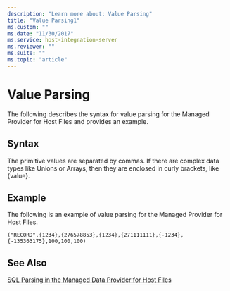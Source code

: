 ```yaml
---
description: "Learn more about: Value Parsing"
title: "Value Parsing1"
ms.custom: ""
ms.date: "11/30/2017"
ms.service: host-integration-server
ms.reviewer: ""
ms.suite: ""
ms.topic: "article"
---
```

# Value Parsing
The following describes the syntax for value parsing for the Managed Provider for Host Files and provides an example.  
  
## Syntax  
 The primitive values are separated by commas. If there are complex data types like Unions or Arrays, then they are enclosed in curly brackets, like {value}.  
  
## Example  
 The following is an example of value parsing for the Managed Provider for Host Files.  
  
```  
("RECORD",{1234},{276578853},{1234},{271111111},{-1234},   
{-135363175},100,100,100)  
```  
  
## See Also  
 [SQL Parsing in the Managed Data Provider for Host Files](../core/sql-parsing-in-the-managed-data-provider-for-host-files2.md)
